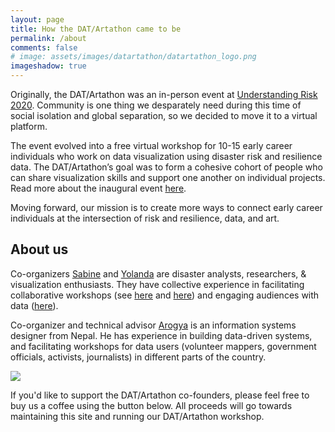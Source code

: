 ```yaml
---
layout: page
title: How the DAT/Artathon came to be
permalink: /about
comments: false
# image: assets/images/datartathon/datartathon_logo.png
imageshadow: true
---
```


Originally, the DAT/Artathon was an in-person event at [Understanding Risk 2020](https://understandrisk.org/event/ur2020). Community is one thing we desparately need during this time of social isolation and global separation, so we decided to move it to a virtual platform.

The event evolved into a free virtual workshop for 10-15 early career individuals who work on data visualization using disaster risk and resilience data. The DAT/Artathon’s goal was to form a cohesive cohort of people who can share visualization skills and support one another on individual projects. Read more about the inaugural event [here](http://datartathon.com/blogs/concluding-the-first-datartathon). 

Moving forward, our mission is to create more ways to connect early career individuals at the intersection of risk and resilience, data, and art. 

## About us

Co-organizers [Sabine](http://datartathon.com/fellows/sabine) and [Yolanda](http://datartathon.com/fellows/yolanda) are disaster analysts,  researchers, & visualization enthusiasts. They have collective experience in facilitating collaborative workshops (see [here](https://disaster-analytics.com/blog/counterfactual-black-swans-workshop) and [here](https://disaster-analytics.com/blog/converging-disaster-researchers-nhw)) and engaging audiences with data ([here](https://www.sabine-loos.com/blog-1/afterquake-visrisk)). 

Co-organizer and technical advisor [Arogya](http://datartathon.com/fellows/arogya) is an information systems designer from Nepal. He has experience in building data-driven systems, and facilitating workshops for data users (volunteer mappers, government officials, activists, journalists) in different parts of the country. 


<img class="custom-shadow" src = "assets/images/datartathon/sabyolaro.jpg"/>

If you'd like to support the DAT/Artathon co-founders, please feel free to buy us a coffee using the button below. All proceeds will go towards maintaining this site and running our DAT/Artathon workshop.

<script type="text/javascript" src="https://cdnjs.buymeacoffee.com/1.0.0/button.prod.min.js" data-name="bmc-button" data-slug="datartathon" data-color="#7CA39B" data-emoji="☕"  data-font="Lato" data-text="Buy us a coffee" data-outline-color="#ffffff" data-font-color="#000000" data-coffee-color="#FFDD00" ></script>